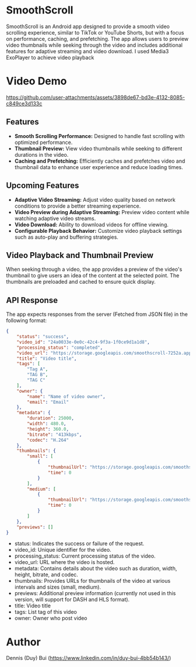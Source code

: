 # SmoothScroll

SmoothScroll is an Android app designed to provide a smooth video scrolling experience, similar to TikTok or YouTube Shorts, but with a focus on performance, caching, and prefetching. The app allows users to preview video thumbnails while seeking through the video and includes additional features for adaptive streaming and video download.
I used Media3 ExoPlayer to achieve video playback

# Video Demo

https://github.com/user-attachments/assets/3898de67-bd3e-4132-8085-c849ce3d133c

## Features

- **Smooth Scrolling Performance:** Designed to handle fast scrolling with optimized performance.
- **Thumbnail Preview:** View video thumbnails while seeking to different durations in the video.
- **Caching and Prefetching:** Efficiently caches and prefetches video and thumbnail data to enhance user experience and reduce loading times.

## Upcoming Features

- **Adaptive Video Streaming:** Adjust video quality based on network conditions to provide a better streaming experience.
- **Video Preview during Adaptive Streaming:** Preview video content while watching adaptive video streams.
- **Video Download:** Ability to download videos for offline viewing.
- **Configurable Playback Behavior:** Customize video playback settings such as auto-play and buffering strategies.

## Video Playback and Thumbnail Preview

When seeking through a video, the app provides a preview of the video's thumbnail to give users an idea of the content at the selected point. The thumbnails are preloaded and cached to ensure quick display.

## API Response

The app expects responses from the server (Fetched from JSON file) in the following format:

```json
{
    "status": "success",
    "video_id": "24a0033e-0e0c-42c4-9f3a-1f0ce9d1a1d8",
    "processing_status": "completed",
    "video_url": "https://storage.googleapis.com/smoothscroll-7252a.appspot.com/videos/video_1.mp4",
    "title": "Video title",
    "tags": [
        "Tag A",
        "TAG B",
        "TAG C"
    ],
    "owner": {
        "name": "Name of video owner",
        "email": "Email"
    },
    "metadata": {
        "duration": 25000,
        "width": 480.0,
        "height": 360.0,
        "bitrate": "413kbps",
        "codec": "H.264"
    },
    "thumbnails": {
        "small": [
            {
                "thumbnailUrl": "https://storage.googleapis.com/smoothscroll-7252a.appspot.com/thumbnails/video_1/small/thumbnail_0.jpg",
                "time": 0
            }
        ],
        "medium": [
            {
                "thumbnailUrl": "https://storage.googleapis.com/smoothscroll-7252a.appspot.com/thumbnails/video_1/medium/thumbnail_0.jpg",
                "time": 0
            }
        ]
    },
    "previews": []
}
```

- status: Indicates the success or failure of the request.
- video_id: Unique identifier for the video.
- processing_status: Current processing status of the video.
- video_url: URL where the video is hosted.
- metadata: Contains details about the video such as duration, width, height, bitrate, and codec.
- thumbnails: Provides URLs for thumbnails of the video at various intervals and sizes (small, medium).
- previews: Additional preview information (currently not used in this version, will support for DASH and HLS format).
- title: Video title
- tags: List tag of this video
- owner: Owner who post video

# Author
Dennis (Duy) Bui (https://www.linkedin.com/in/duy-bui-4bb54b143/)
